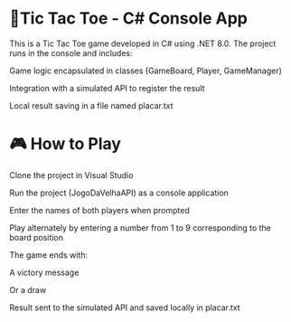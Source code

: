 # 🚀Tic Tac Toe - C# Console App
This is a Tic Tac Toe game developed in C# using .NET 8.0.
The project runs in the console and includes:

Game logic encapsulated in classes (GameBoard, Player, GameManager)

Integration with a simulated API to register the result

Local result saving in a file named placar.txt

# 🎮 How to Play
Clone the project in Visual Studio

Run the project (JogoDaVelhaAPI) as a console application

Enter the names of both players when prompted

Play alternately by entering a number from 1 to 9 corresponding to the board position

The game ends with:

A victory message

Or a draw

Result sent to the simulated API and saved locally in placar.txt
